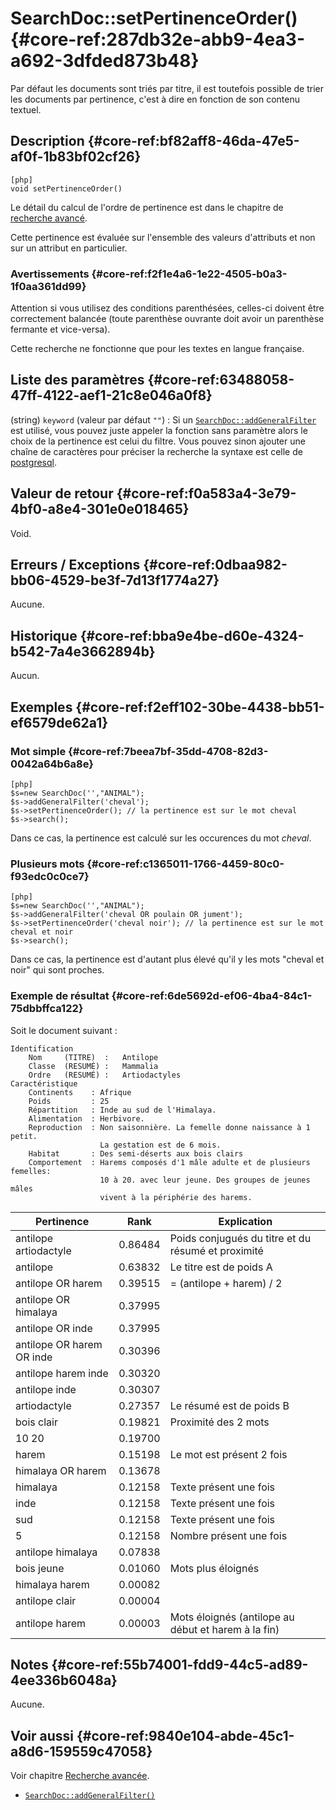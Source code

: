 # SearchDoc::setPertinenceOrder() {#core-ref:287db32e-abb9-4ea3-a692-3dfded873b48}

<div class="short-description">
Par défaut les documents sont triés par titre, il est toutefois possible de 
trier les documents par pertinence, c'est à dire en fonction de son contenu
textuel.
</div>

## Description {#core-ref:bf82aff8-46da-47e5-af0f-1b83bf02cf26}

    [php]
    void setPertinenceOrder()

Le détail du calcul de l'ordre de pertinence est dans le chapitre de 
[recherche avancé][advancedSearchPertinence].

Cette pertinence est évaluée sur l'ensemble des valeurs d'attributs et non sur
un attribut en particulier. 

### Avertissements {#core-ref:f2f1e4a6-1e22-4505-b0a3-1f0aa361dd99}

Attention si vous utilisez des conditions parenthésées, celles-ci doivent être
correctement balancée (toute parenthèse ouvrante doit avoir un parenthèse 
fermante et vice-versa).

Cette recherche ne fonctionne que pour les textes en langue française.

## Liste des paramètres {#core-ref:63488058-47ff-4122-aef1-21c8e046a0f8}

(string) `keyword` (valeur par défaut `""`)
:   Si un [`SearchDoc::addGeneralFilter`][addGeneralFilter] est utilisé, vous
    pouvez juste appeler la fonction sans paramètre alors le choix de la 
    pertinence est celui du filtre. Vous pouvez sinon ajouter une chaîne de 
    caractères pour préciser la recherche la syntaxe est celle de 
    [postgresql][pgServiceTsQuery].

## Valeur de retour {#core-ref:f0a583a4-3e79-4bf0-a8e4-301e0e018465}

Void.

## Erreurs / Exceptions {#core-ref:0dbaa982-bb06-4529-be3f-7d13f1774a27}

Aucune.

## Historique {#core-ref:bba9e4be-d60e-4324-b542-7a4e3662894b}

Aucun.

## Exemples {#core-ref:f2eff102-30be-4438-bb51-ef6579de62a1}

### Mot simple {#core-ref:7beea7bf-35dd-4708-82d3-0042a64b6a8e}

    [php]
    $s=new SearchDoc('',"ANIMAL");
    $s->addGeneralFilter('cheval'); 
    $s->setPertinenceOrder(); // la pertinence est sur le mot cheval
    $s->search();

Dans ce cas, la pertinence est calculé sur les occurences du mot _cheval_.

### Plusieurs mots  {#core-ref:c1365011-1766-4459-80c0-f93edc0c0ce7}

    [php]
    $s=new SearchDoc('',"ANIMAL");
    $s->addGeneralFilter('cheval OR poulain OR jument'); 
    $s->setPertinenceOrder('cheval noir'); // la pertinence est sur le mot cheval et noir
    $s->search();

Dans ce cas, la pertinence est d'autant plus élevé qu'il y les mots "cheval et
noir" qui sont proches.

### Exemple de résultat {#core-ref:6de5692d-ef06-4ba4-84c1-75dbbffca122}

Soit le document suivant :

    Identification
        Nom     (TITRE)  :   Antilope
        Classe  (RESUMÉ) :   Mammalia
        Ordre   (RESUMÉ) :   Artiodactyles
    Caractéristique
        Continents    : Afrique
        Poids         : 25
        Répartition   : Inde au sud de l'Himalaya.
        Alimentation  : Herbivore.
        Reproduction  : Non saisonnière. La femelle donne naissance à 1 petit. 
                        La gestation est de 6 mois.
        Habitat       : Des semi-déserts aux bois clairs
        Comportement  : Harems composés d'1 mâle adulte et de plusieurs femelles: 
                        10 à 20. avec leur jeune. Des groupes de jeunes mâles 
                        vivent à la périphérie des harems.

|         Pertinence        |   Rank  |                     Explication                     |
| ------------------------- | ------- | --------------------------------------------------- |
| antilope artiodactyle     | 0.86484 | Poids conjugués du titre et du résumé et proximité  |
| antilope                  | 0.63832 | Le titre est de poids A                             |
| antilope OR harem         | 0.39515 | = (antilope + harem) / 2                            |
| antilope OR himalaya      | 0.37995 |                                                     |
| antilope OR inde          | 0.37995 |                                                     |
| antilope OR harem OR inde | 0.30396 |                                                     |
| antilope harem inde       | 0.30320 |                                                     |
| antilope inde             | 0.30307 |                                                     |
| artiodactyle              | 0.27357 | Le résumé est de poids B                            |
| bois clair                | 0.19821 | Proximité des 2 mots                                |
| 10 20                     | 0.19700 |                                                     |
| harem                     | 0.15198 | Le mot est présent 2 fois                           |
| himalaya OR harem         | 0.13678 |                                                     |
| himalaya                  | 0.12158 | Texte présent une fois                              |
| inde                      | 0.12158 | Texte présent une fois                              |
| sud                       | 0.12158 | Texte présent une fois                              |
| 5                         | 0.12158 | Nombre présent une fois                             |
| antilope himalaya         | 0.07838 |                                                     |
| bois jeune                | 0.01060 | Mots plus éloignés                                  |
| himalaya harem            | 0.00082 |                                                     |
| antilope clair            | 0.00004 |                                                     |
| antilope harem            | 0.00003 | Mots éloignés (antilope au début et harem à la fin) |



## Notes {#core-ref:55b74001-fdd9-44c5-ad89-4ee336b6048a}

Aucune.

## Voir aussi {#core-ref:9840e104-abde-45c1-a8d6-159559c47058}

Voir chapitre [Recherche avancée][advancedSearchPertinence].

*   [`SearchDoc::addGeneralFilter()`][addGeneralFilter]

<!-- links -->

[advancedSearchPertinence]:     #core-ref:d3f2d069-4e87-4423-97cf-4589ae3be2c7
[addGeneralFilter]:             #core-ref:453cff11-09d9-4607-ab81-7acd36e99750
[pgServiceTsQuery]:             http://www.postgresql.org/docs/9.3/static/datatype-textsearch.html#DATATYPE-TSQUERY "Postgresql : TSQUERY"
